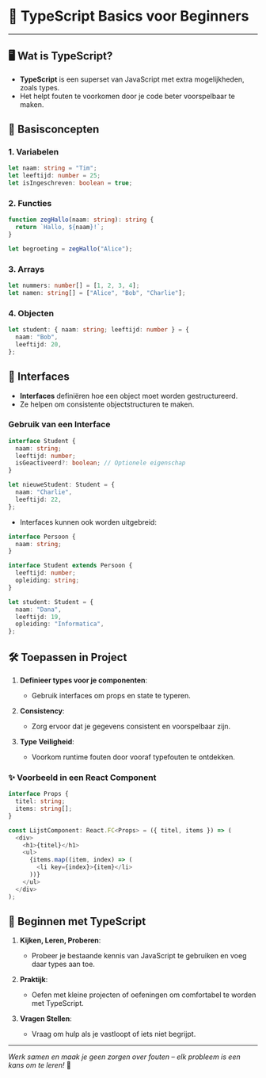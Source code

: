 # 📘 TypeScript Basics voor Beginners

---

## 🖥️ Wat is TypeScript?

- **TypeScript** is een superset van JavaScript met extra mogelijkheden, zoals types.
- Het helpt fouten te voorkomen door je code beter voorspelbaar te maken.

## 📜 Basisconcepten

### 1. **Variabelen**

```typescript
let naam: string = "Tim";
let leeftijd: number = 25;
let isIngeschreven: boolean = true;
```

### 2. **Functies**

```typescript
function zegHallo(naam: string): string {
  return `Hallo, ${naam}!`;
}

let begroeting = zegHallo("Alice");
```

### 3. **Arrays**

```typescript
let nummers: number[] = [1, 2, 3, 4];
let namen: string[] = ["Alice", "Bob", "Charlie"];
```

### 4. **Objecten**

```typescript
let student: { naam: string; leeftijd: number } = {
  naam: "Bob",
  leeftijd: 20,
};
```

## 🧰 Interfaces

- **Interfaces** definiëren hoe een object moet worden gestructureerd.
- Ze helpen om consistente objectstructuren te maken.

### Gebruik van een Interface

```typescript
interface Student {
  naam: string;
  leeftijd: number;
  isGeactiveerd?: boolean; // Optionele eigenschap
}

let nieuweStudent: Student = {
  naam: "Charlie",
  leeftijd: 22,
};
```

- Interfaces kunnen ook worden uitgebreid:

```typescript
interface Persoon {
  naam: string;
}

interface Student extends Persoon {
  leeftijd: number;
  opleiding: string;
}

let student: Student = {
  naam: "Dana",
  leeftijd: 19,
  opleiding: "Informatica",
};
```

## 🛠️ Toepassen in Project

1. **Definieer types voor je componenten**:
   - Gebruik interfaces om props en state te typeren.
   
2. **Consistency**:
   - Zorg ervoor dat je gegevens consistent en voorspelbaar zijn.

3. **Type Veiligheid**:
   - Voorkom runtime fouten door vooraf typefouten te ontdekken.

### ✨ Voorbeeld in een React Component

```typescript
interface Props {
  titel: string;
  items: string[];
}

const LijstComponent: React.FC<Props> = ({ titel, items }) => (
  <div>
    <h1>{titel}</h1>
    <ul>
      {items.map((item, index) => (
        <li key={index}>{item}</li>
      ))}
    </ul>
  </div>
);
```

## 🚀 Beginnen met TypeScript

1. **Kijken, Leren, Proberen**:
   - Probeer je bestaande kennis van JavaScript te gebruiken en voeg daar types aan toe.

2. **Praktijk**:
   - Oefen met kleine projecten of oefeningen om comfortabel te worden met TypeScript.

3. **Vragen Stellen**:
   - Vraag om hulp als je vastloopt of iets niet begrijpt.

---

*Werk samen en maak je geen zorgen over fouten – elk probleem is een kans om te leren!* 🎉
